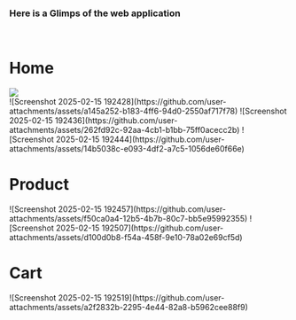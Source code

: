 <h3> Here is a Glimps of the web application</h3>
<br/>
<h1>Home</h1>
<img src="![Screenshot 2025-02-15 192420](https://github.com/user-attachments/assets/22649f59-a5da-49fa-a61f-edcaef3630b8)"/>
<br/>
![Screenshot 2025-02-15 192428](https://github.com/user-attachments/assets/a145a252-b183-4ff6-94d0-2550af717f78)
![Screenshot 2025-02-15 192436](https://github.com/user-attachments/assets/262fd92c-92aa-4cb1-b1bb-75ff0acecc2b)
![Screenshot 2025-02-15 192444](https://github.com/user-attachments/assets/14b5038c-e093-4df2-a7c5-1056de60f66e)
<br/>
<h1>Product</h1>
![Screenshot 2025-02-15 192457](https://github.com/user-attachments/assets/f50ca0a4-12b5-4b7b-80c7-bb5e95992355)
![Screenshot 2025-02-15 192507](https://github.com/user-attachments/assets/d100d0b8-f54a-458f-9e10-78a02e69cf5d)
<br/>
<h1>Cart</h1>
![Screenshot 2025-02-15 192519](https://github.com/user-attachments/assets/a2f2832b-2295-4e44-82a8-b5962cee88f9)
